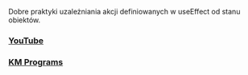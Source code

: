 Dobre praktyki uzależniania akcji definiowanych w useEffect od stanu obiektów.

### [YouTube](https://youtu.be/6s1hgTagP8Y)
### [KM Programs](https://km-programs.pl/)
